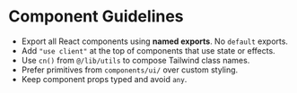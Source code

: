 # Component Guidelines

- Export all React components using **named exports**. No `default` exports.
- Add `"use client"` at the top of components that use state or effects.
- Use `cn()` from `@/lib/utils` to compose Tailwind class names.
- Prefer primitives from `components/ui/` over custom styling.
- Keep component props typed and avoid `any`.
